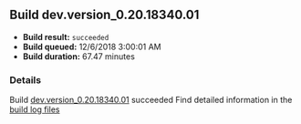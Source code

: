 ## Build dev.version_0.20.18340.01
- **Build result:** `succeeded`
- **Build queued:** 12/6/2018 3:00:01 AM
- **Build duration:** 67.47 minutes
### Details
Build [dev.version_0.20.18340.01](https://winappstudio.visualstudio.com/web/build.aspx?pcguid=a4ef43be-68ce-4195-a619-079b4d9834c2&builduri=vstfs%3a%2f%2f%2fBuild%2fBuild%2f26694) succeeded
Find detailed information in the [build log files](https://uwpctdiags.blob.core.windows.net/buildlogs/dev.version_0.20.18340.01_logs.zip)

